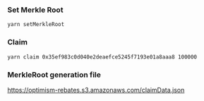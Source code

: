 ### Set Merkle Root

`yarn setMerkleRoot `

### Claim

`yarn claim 0x35ef983c0d040e2deaefce5245f7193e01a8aaa8 100000`


### MerkleRoot generation file

https://optimism-rebates.s3.amazonaws.com/claimData.json
